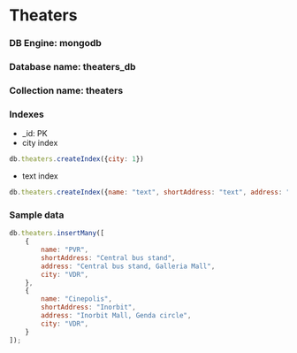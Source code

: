 # Theaters
### DB Engine: mongodb
### Database name: theaters_db
### Collection name: theaters

### Indexes
* _id: PK
* city index
```javascript
db.theaters.createIndex({city: 1})
```
* text index
```javascript
db.theaters.createIndex({name: "text", shortAddress: "text", address: "text"})
```

### Sample data
```javascript
db.theaters.insertMany([
    {
        name: "PVR",
        shortAddress: "Central bus stand",
        address: "Central bus stand, Galleria Mall",
        city: "VDR",
    },
    {
        name: "Cinepolis",
        shortAddress: "Inorbit",
        address: "Inorbit Mall, Genda circle",
        city: "VDR",
    }
]);
```